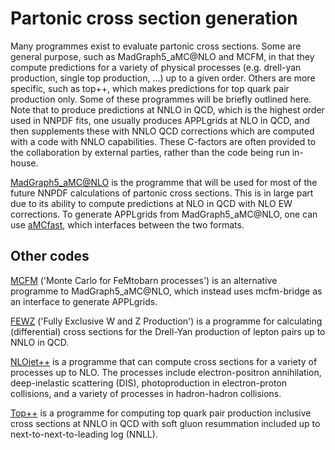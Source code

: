 # Partonic cross section generation

Many programmes exist to evaluate partonic cross sections. Some are general purpose, such as
MadGraph5\_aMC@NLO and MCFM, in that they compute predictions for a variety of physical processes
(e.g. drell-yan production, single top production, ...) up to a given order. Others are more
specific, such as top++, which makes predictions for top quark pair production only. Some of these
programmes will be briefly outlined here. Note that to produce predictions at NNLO in QCD, which is
the highest order used in NNPDF fits, one usually produces APPLgrids at NLO in QCD, and then
supplements these with NNLO QCD corrections which are computed with a code with NNLO capabilities.
These C-factors are often provided to the collaboration by external parties, rather than the code
being run in-house.

[MadGraph5\_aMC@NLO](https://launchpad.net/mg5amcnlo) is the programme that will be used for most of
the future NNPDF calculations of partonic cross sections. This is in large part due to its ability
to compute predictions at NLO in QCD with NLO EW corrections. To generate APPLgrids from
MadGraph5\_aMC@NLO, one can use [aMCfast](https://amcfast.hepforge.org/), which interfaces between
the two formats.

## Other codes

[MCFM](https://mcfm.fnal.gov/) ('Monte Carlo for FeMtobarn processes') is an alternative programme
to MadGraph5\_aMC@NLO, which instead uses mcfm-bridge as an interface to generate APPLgrids.

[FEWZ](https://arxiv.org/abs/1011.3540) ('Fully Exclusive W and Z Production') is a programme for
calculating (differential) cross sections for the Drell-Yan production of lepton pairs up to NNLO
in QCD.

[NLOjet++](http://www.desy.de/~znagy/Site/NLOJet++.html) is a programme that can compute cross
sections for a variety of processes up to NLO. The processes include electron-positron annihilation,
deep-inelastic scattering (DIS), photoproduction in electron-proton collisions, and a variety of
processes in hadron-hadron collisions.

[Top++](http://www.precision.hep.phy.cam.ac.uk/top-plus-plus/) is a programme for computing top
quark pair production inclusive cross sections at NNLO in QCD with soft gluon resummation included
up to next-to-next-to-leading log (NNLL).
